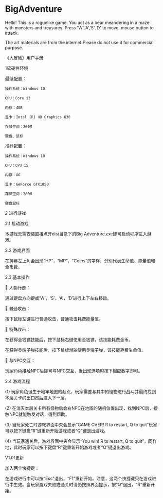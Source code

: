 # BigAdventure
Hello! This is a roguelike game. You act as a bear meandering in a maze with monsters and treasures.
Press 'W','A','S','D' to move, mouse button to attack.

The art materials are from the internet.Please do not use it for commercial purpose.

《大冒险》用户手册

1软硬件环境

最低配置：
	
	操作系统：Windows 10
	
	CPU：Core i3
	
	内存：4GB
	
	显卡：Intel (R) HD Graphics 630
	
	存储空间：200M
	
	键盘、鼠标

推荐配置：
	
	操作系统：Windows 10
	
	CPU：CPU i5
	
	内存：8G
	
	显卡：GeForce GTX1050
	
	存储空间：200M
	
	键盘鼠标

2	进行游戏

2.1	启动游戏

本游戏无需安装直接点开dist目录下的Big Adventure.exe即可启动程序进入游戏。

2.2	游戏界面

在屏幕左上角会出现“HP”，“MP”，“Coins”的字样，分别代表生命值、能量值和金币数。

2.3	基本操作

	人物行走：

通过键盘方向键或‘W’，‘S’，‘A’，‘D’进行上下左右移动。

	普通攻击：

按下鼠标左键进行普通攻击，普通攻击耗费能量值。

	特殊攻击：

在获得金钱镖技能后，按下鼠标右键使用金钱镖，该技能耗费金币。

在获得灵魂子弹技能后，按下鼠标滑轮使用灵魂子弹，该技能耗费生命值。

	与NPC交互：

玩家角色接触NPC后即可与NPC交互，当出现选项时按下相应数字即可。

2.4	游戏流程

(1)	玩家角色诞生于地牢地图的起点，玩家需要与其中的怪物进行战斗并最终找到本层关卡的出口然后进入下一层。

(2)	在消灭本层关卡所有怪物后会右NPC在地图的随机位置出现，找到NPC后，接触NPC就能触发对话，得到帮助。

(3)	当玩家死亡时游戏界面中央会显示“GAME OVER! R to restart, Q to quit”玩家可以按下键盘“R”键重新开始游戏或者“Q”键退出游戏。

(4)	当玩家通关后，游戏界面中央会显示“You win! R to restart, Q to quit”，同样地，此时玩家可以按下键盘“R”键重新开始游戏或者“Q”键退出游戏。


V1.01更新

加入两个快捷键：

在游戏进行中可以按“Esc"退出，“F1”重新开始。注意，这两个快捷键只在游戏进行中生效。当玩家游戏失败或通关时请仍按照界面提示，按“Q”退出，“R”重新开始。

